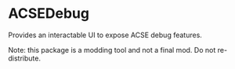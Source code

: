 # ACSEDebug

Provides an interactable UI to expose ACSE debug features.

Note: this package is a modding tool and not a final mod. Do not re-distribute.